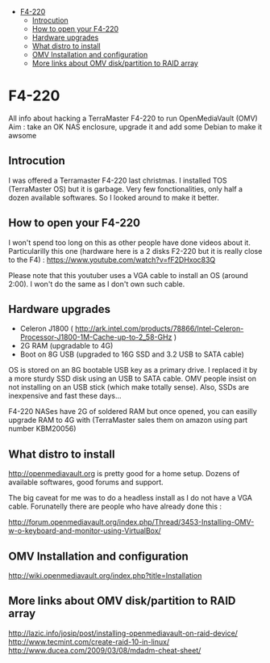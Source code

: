 - [F4-220](#f4-220)
  * [Introcution](#introcution)
  * [How to open your F4-220](#how-to-open-your-f4-220)
  * [Hardware upgrades](#hardware-upgrades)
  * [What distro to install](#what-distro-to-install)
  * [OMV Installation and configuration](#omv-installation-and-configuration)
  * [More links about OMV disk/partition to RAID array](#more-links-about-omv-disk-partition-to-raid-array)
# F4-220
All info about hacking a TerraMaster F4-220 to run OpenMediaVault (OMV)
Aim : take an OK NAS enclosure, upgrade it and add some Debian to make it awsome

## Introcution

I was offered a Terramaster F4-220 last christmas. I installed TOS (TerraMaster OS) but it is garbage. Very few fonctionalities, only half a dozen available softwares. So I looked around to make it better.

## How to open your F4-220

I won't spend too long on this as other people have done videos about it. Particularilly this one (hardware here is a 2 disks F2-220 but it is really close to the F4) : https://www.youtube.com/watch?v=fF2DHxoc83Q 

Please note that this youtuber uses a VGA cable to install an OS (around 2:00). I won't do the same as I don't own such cable.

## Hardware upgrades

* Celeron J1800  ( http://ark.intel.com/products/78866/Intel-Celeron-Processor-J1800-1M-Cache-up-to-2_58-GHz ) 
* 2G RAM (upgradable to 4G) 
* Boot on 8G USB (upgraded to 16G SSD and 3.2 USB to SATA cable) 

OS is stored on an 8G bootable USB key as a primary drive. I replaced it by a more sturdy SSD disk using an USB to SATA cable. OMV people insist on not installing on an USB stick (which make totally sense). Also, SSDs are inexpensive and fast these days... 

F4-220 NASes have 2G of soldered RAM but once opened, you can easilly upgrade RAM to 4G with (TerraMaster sales them on amazon using part number KBM20056)


## What distro to install

http://openmediavault.org is pretty good for a home setup. Dozens of available softwares, good forums and support. 

The big caveat for me was to do a headless install as I do not have a VGA cable. Forunatelly there are people who have already done this :

http://forum.openmediavault.org/index.php/Thread/3453-Installing-OMV-w-o-keyboard-and-monitor-using-VirtualBox/

## OMV Installation and configuration
http://wiki.openmediavault.org/index.php?title=Installation


## More links about OMV disk/partition to RAID array
http://lazic.info/josip/post/installing-openmediavault-on-raid-device/
http://www.tecmint.com/create-raid-10-in-linux/
http://www.ducea.com/2009/03/08/mdadm-cheat-sheet/
